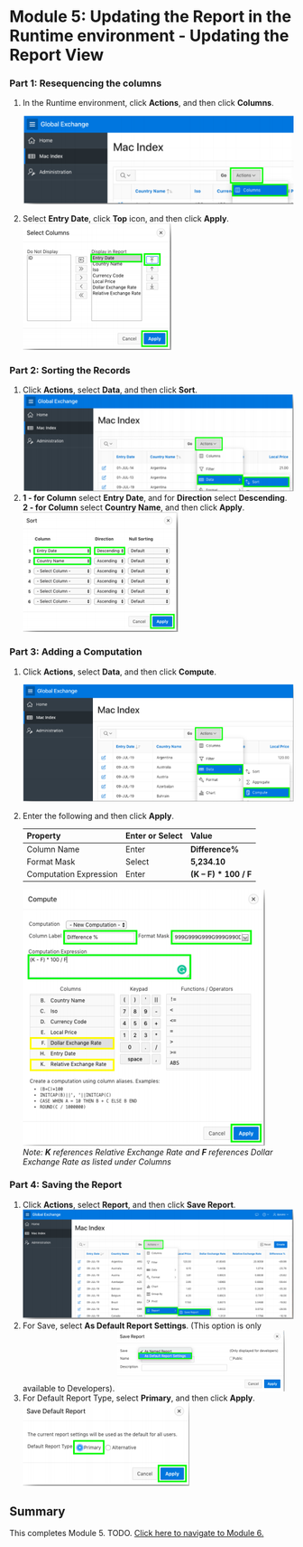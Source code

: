 # Module 5: Updating the Report in the Runtime environment - Updating the Report View

### **Part 1**: Resequencing the columns

1. In the Runtime environment, click **Actions**, and then click **Columns**.

    ![](images/5/click-action-column.png)

2. Select **Entry Date**, click **Top** icon, and then click **Apply**.  
    ![](images/5/entry-date.png)

### **Part 2**: Sorting the Records

1. Click **Actions**, select **Data**, and then click **Sort**.
    ![](images/5/sorting-data.png)
2. **1 - for Column** select **Entry Date**, and for **Direction** select **Descending**. **2 - for Column** select **Country Name**, and then click **Apply**.  
    ![](images/5/sorting-column.png)

### **Part 3**: Adding a Computation

1. Click **Actions**, select **Data**, and then click **Compute**.

    ![](images/5/selecting-compute.png)

2. Enter the following and then click **Apply**.

    | Property | Enter or Select | Value |
    | --- | --- | --- |
    | Column Name | Enter | **Difference%** |
    | Format Mask | Select | **5,234.10** |
    | Computation Expression | Enter | **(K – F) * 100 / F** |

    ![](images/5/new-computation.png)  
    *Note: **K** references Relative Exchange Rate and **F** references Dollar Exchange Rate as listed under Columns*

### **Part 4**: Saving the Report

1. Click **Actions**, select **Report**, and then click **Save Report**.  
    ![](images/5/save-report.png) 
2. For Save, select **As Default Report Settings**. (This option is only available to Developers). 
    ![](images/5/as-default-report-settings.png)  
3. For Default Report Type, select **Primary**, and then click **Apply**. 
    ![](images/5/select-primary.png)

## Summary

This completes Module 5. TODO. [Click here to navigate to Module 6.](6-adding-a-chart-for-a-single-country-adding-a-chart.md)